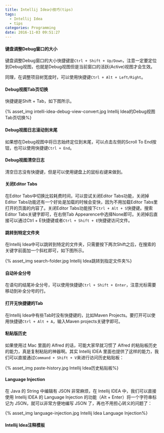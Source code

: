 ```yaml
---
title: Intellij Idea小技巧(tips)
tags:
  - Intellij Idea
  - tips
categories: Programming
date: 2016-11-03 09:51:27
---
```



#### 键盘调整Debug窗口的大小


键盘调整Debug窗口的大小快捷键是`Ctrl + Shift + Up/Down`，注意一定要定位到Debug视图，也就是Debug视图但是当前窗口的活跃(Active)视图才会生效。

<!-- more -->

同理，在调整项目树宽度时，可以使用快捷键`Ctrl + Alt + Left/Right`。

#### Debug视图Tab页切换

快捷键是Shift + Tab，如下图所示。

{% asset_img intelli-idea-debug-view-convert.jpg Intellij Idea的Debug视图Tab页切换%}

#### Debug视图日志滚动到末尾

如果想在Debug视图中将日志始终定位到末尾，可以点击左侧的Scroll To End按钮，也可以使用快捷键`Ctrl + End`。

#### Debug视图清空日志

清空日志没有快捷键，但是可以使用键盘上的鼠标右键来做到。

#### 关闭Editor Tabs

在Editor Tabs中切换比较耗费时间，可以尝试关闭Editor Tabs功能，关闭掉Editor Tabs功能还有一个好处是加载的时候会变快，因为不用加载Editor Tabs里打开的页面的内容了。关闭Editor Tabs功能按下`Ctrl + Alt + S`快捷键。搜索Editor Tabs关键字即可，在右侧Tab Appearence中选择None即可。关闭掉后直接可以通过Ctrl + E快捷键或者`Ctrl + Shift + E`快捷键访问文件。

#### 跳转到特定文件夹

在Intellij Idea中可以跳转到特定的文件夹，只需要按下两次Shift之后，在搜索的关键字前面加一个斜杠即可，如下图所示。

{% asset_img search-folder.jpg Intellij Idea跳转到指定文件夹%}

#### 自动补全分号

在语句的结尾补全分号，可以使用快捷键`Ctrl + Shift + Enter`，注意光标需要移动到补全分号的行。

#### 打开无快捷键的Tab

在Intellij Idea中有些Tab时没有快捷键的，比如Maven Projects。要打开可以使用快捷键`Ctrl + Alt + A`，输入Maven projects关键字即可。

#### 粘贴版历史

如果使用过 Mac 里面的 Alfred 的话，可能大家早就习惯了 Alfred 的粘贴板历史的能力，真是复制粘贴的神器啊。其实 Intellij IDEA 里面也提供了这样的能力，我们可以直接通过`Command + Shift + V`来进行访问历史粘贴板：

{% asset_img paste-history.jpg Intellij Idea历史粘贴板%}

#### Language Injection

在 Java 的 String 中编辑有 JSON 非常麻烦，在 Intellij IDEA 中，我们可以直接使用 Intellij IDEA 的 Language Injection 的功能（Alt + Enter）将一个字符串标记为 JSON，就可以非常方便地编写 JSON 了，再也不用担心转义的问题了：

{% asset_img language-injection.jpg Intellij Idea Language Injection%}

#### Intellij Idea注释模板
